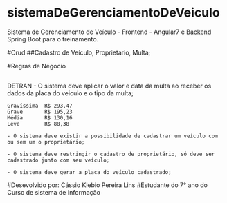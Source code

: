 # sistemaDeGerenciamentoDeVeiculo
Sistema de Gerenciamento de Veículo - Frontend - Angular7 e Backend Spring Boot
para o treinamento.

#Crud
##Cadastro de Veículo, Proprietario, Multa;



#Regras de Négocio
##
DETRAN
	- O sistema deve aplicar o valor e data da multa ao receber os dados da placa 	do veiculo e o tipo da multa;

	Gravíssima	R$ 293,47
	Grave		R$ 195,23
	Média		R$ 130,16
	Leve		R$ 88,38

	- O sistema deve existir a possibilidade de cadastrar um veículo com ou sem um o proprietário;

	- O sistema deve restringir o cadastro de proprietário, só deve ser
	cadastrado junto com seu veículo;

	- O sistema deve gerar a placa do veículo cadastrado;

#Desevolvido por: Cássio Klebio Pereira Lins
#Estudante do 7° ano do Curso de sistema de Informação
